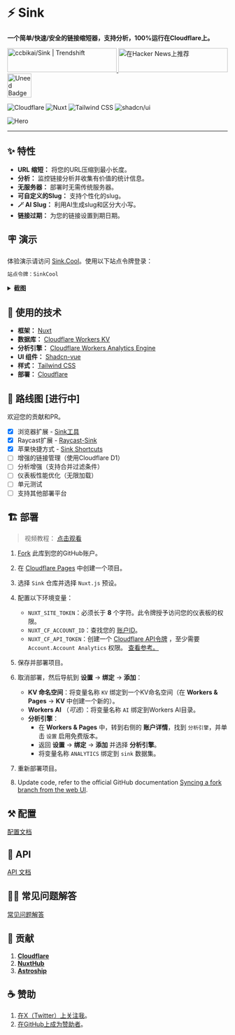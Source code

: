 # ⚡ Sink

**一个简单/快速/安全的链接缩短器，支持分析，100%运行在Cloudflare上。**

<a href="https://trendshift.io/repositories/10421" target="_blank">
  <img
    src="https://trendshift.io/api/badge/repositories/10421"
    alt="ccbikai/Sink | Trendshift"
    width="250"
    height="55"
  />
</a>
<a href="https://news.ycombinator.com/item?id=40843683" target="_blank">
  <img
    src="https://hackernews-badge.vercel.app/api?id=40843683"
    alt="在Hacker News上推荐"
    width="250"
    height="55"
  />
</a>
<a href="https://www.uneed.best/tool/sink" target="_blank">
  <img
    src="https://www.uneed.best/POTW1.png"
    alt="Uneed Badge"
    height="55"
  />
</a>

![Cloudflare](https://img.shields.io/badge/Cloudflare-F69652?style=flat&logo=cloudflare&logoColor=white)
![Nuxt](https://img.shields.io/badge/Nuxt-00DC82?style=flat&logo=nuxtdotjs&logoColor=white)
![Tailwind CSS](https://img.shields.io/badge/Tailwind%20CSS-06B6D4?style=flat&logo=tailwindcss&logoColor=white)
![shadcn/ui](https://img.shields.io/badge/shadcn/ui-000000?style=flat&logo=shadcnui&logoColor=white)

![Hero](./public/image.png)

----

## ✨ 特性

- **URL 缩短：** 将您的URL压缩到最小长度。
- **分析：** 监控链接分析并收集有价值的统计信息。
- **无服务器：** 部署时无需传统服务器。
- **可自定义的Slug：** 支持个性化的slug。
- **🪄 AI Slug：** 利用AI生成slug和区分大小写。
- **链接过期：** 为您的链接设置到期日期。

## 🪧 演示

体验演示请访问 [Sink.Cool](https://sink.cool/dashboard)。使用以下站点令牌登录：

```txt
站点令牌：SinkCool
```

<details>
  <summary><b>截图</b></summary>
  <img alt="分析" src="./docs/images/sink.cool_dashboard.png"/>
  <img alt="链接" src="./docs/images/sink.cool_dashboard_links.png"/>
  <img alt="链接分析" src="./docs/images/sink.cool_dashboard_link_slug.png"/>
</details>

## 🧱 使用的技术

- **框架：** [Nuxt](https://nuxt.com/)
- **数据库：** [Cloudflare Workers KV](https://developers.cloudflare.com/kv/)
- **分析引擎：** [Cloudflare Workers Analytics Engine](https://developers.cloudflare.com/analytics/)
- **UI 组件：** [Shadcn-vue](https://www.shadcn-vue.com/)
- **样式：** [Tailwind CSS](https://tailwindcss.com/)
- **部署：** [Cloudflare](https://www.cloudflare.com/)

## 🚗 路线图 [进行中]

欢迎您的贡献和PR。

- [x] 浏览器扩展
      - [Sink工具](https://github.com/zhuzhuyule/sink-extension)
- [x] Raycast扩展
      - [Raycast-Sink](https://github.com/foru17/raycast-sink)
- [x] 苹果快捷方式
      - [Sink Shortcuts](https://s.search1api.com/sink001)
- [ ] 增强的链接管理（使用Cloudflare D1）
- [ ] 分析增强（支持合并过滤条件）
- [ ] 仪表板性能优化（无限加载）
- [ ] 单元测试
- [ ] 支持其他部署平台

## 🏗️ 部署

> 视频教程： [点击观看](https://www.youtube.com/watch?v=MkU23U2VE9E)

1. [Fork](https://github.com/woodchen-ink/sink/fork) 此库到您的GitHub账户。
2. 在 [Cloudflare Pages](https://developers.cloudflare.com/pages/) 中创建一个项目。
3. 选择 `Sink` 仓库并选择 `Nuxt.js` 预设。
4. 配置以下环境变量：
   - `NUXT_SITE_TOKEN`：必须长于 **8** 个字符。此令牌授予访问您的仪表板的权限。
   - `NUXT_CF_ACCOUNT_ID`：查找您的 [账户ID](https://developers.cloudflare.com/fundamentals/setup/find-account-and-zone-ids/)。
   - `NUXT_CF_API_TOKEN`：创建一个 [Cloudflare API令牌](https://developers.cloudflare.com/fundamentals/api/get-started/create-token/) ，至少需要 `Account.Account Analytics` 权限。 [查看参考。](https://developers.cloudflare.com/analytics/analytics-engine/sql-api/#authentication)

5. 保存并部署项目。
6. 取消部署，然后导航到 **设置** -> **绑定** -> **添加**：
   - **KV 命名空间**：将变量名称 `KV` 绑定到一个KV命名空间（在 **Workers & Pages** -> **KV** 中创建一个新的）。
   - **Workers AI** （_可选_）：将变量名称 `AI` 绑定到Workers AI目录。
   - **分析引擎**：
     - 在 **Workers & Pages** 中，转到右侧的 **账户详情**，找到 `分析引擎`，并单击 `设置` 启用免费版本。
     - 返回 **设置** -> **绑定** -> **添加** 并选择 **分析引擎**。
     - 将变量名称 `ANALYTICS` 绑定到 `sink` 数据集。

7. 重新部署项目。
8. Update code, refer to the official GitHub documentation [Syncing a fork branch from the web UI](https://docs.github.com/pull-requests/collaborating-with-pull-requests/working-with-forks/syncing-a-fork#syncing-a-fork-branch-from-the-web-ui).

## ⚒️ 配置

[配置文档](./docs/configuration.md)

## 🔌 API

[API 文档](./docs/api.md)

## 🙋🏻 常见问题解答

[常见问题解答](./docs/faqs.md)

## 💖 贡献

1. [**Cloudflare**](https://www.cloudflare.com/)
2. [**NuxtHub**](https://hub.nuxt.com/)
3. [**Astroship**](https://astroship.web3templates.com/)

## ☕ 赞助

1. [在X（Twitter）上关注我](https://404.li/kai)。
2. [在GitHub上成为赞助者](https://github.com/sponsors/ccbikai)。
